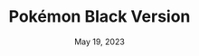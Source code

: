 ---
layout: nds
title: "Pokémon Black Version"
categories:
 - approved
 - nds
 - universal
 - safe
tags:
- pokemon
series:
- pokemon
date: May 19, 2023
permalink: /games/pokemon-black/play/details
publisher: The Pokémon Company
gid: pokemon-black
edition: us
---